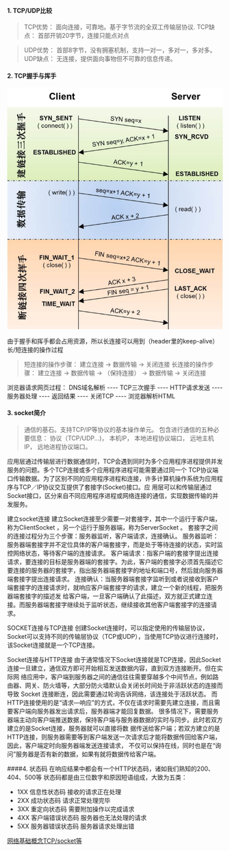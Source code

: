 #### 1. TCP/UDP比较

> TCP优势： 面向连接，可靠地。基于字节流的全双工传输层协议.
TCP缺点： 首部开销20字节，连接只能点对点
   
    
> UDP优势： 首部8字节，没有拥塞机制，支持一对一，多对一，多对多。
UDP缺点： 无连接，提供面向事物但不可靠的信息传递。

#### 2. TCP握手与挥手

![TCP communication](https://github.com/qinweige/notebook/blob/master/images/TCPconnection.png)


由于握手和挥手都会占用资源，所以长连接可以用到（header里的keep-alive）
长/短连接的操作过程
> 短连接的操作步骤：
建立连接 -> 数据传输 -> 关闭连接
长连接的操作步骤：
建立连接 -> 数据传输 -> （保持连接） -> 数据传输 -> 关闭连接

浏览器请求网页过程：
DNS域名解析 ---- TCP三次握手 ---- HTTP请求发送 ---- 服务器处理 ---- 返回结果 ---- 关闭TCP ---- 浏览器解析HTML

#### 3. socket简介
> 通信的基石。支持TCP/IP等协议的基本操作单元。
包含进行通信的五种必要信息： 协议（TCP/UDP...)， 本机IP， 本地进程协议端口， 远地主机IP， 远地进程协议端口。

应用层通过传输层进行数据通信时，TCP会遇到同时为多个应用程序进程提供并发服务的问题。多个TCP连接或多个应用程序进程可能需要通过同一个 TCP协议端口传输数据。为了区别不同的应用程序进程和连接，许多计算机操作系统为应用程序与TCP／IP协议交互提供了套接字(Socket)接口。应 用层可以和传输层通过Socket接口，区分来自不同应用程序进程或网络连接的通信，实现数据传输的并发服务。

建立socket连接
建立Socket连接至少需要一对套接字，其中一个运行于客户端，称为ClientSocket ，另一个运行于服务器端，称为ServerSocket 。
套接字之间的连接过程分为三个步骤：服务器监听，客户端请求，连接确认。
服务器监听：服务器端套接字并不定位具体的客户端套接字，而是处于等待连接的状态，实时监控网络状态，等待客户端的连接请求。
客户端请求：指客户端的套接字提出连接请求，要连接的目标是服务器端的套接字。为此，客户端的套接字必须首先描述它要连接的服务器的套接字，指出服务器端套接字的地址和端口号，然后就向服务器端套接字提出连接请求。
连接确认：当服务器端套接字监听到或者说接收到客户端套接字的连接请求时，就响应客户端套接字的请求，建立一个新的线程，把服务器端套接字的描述发 给客户端，一旦客户端确认了此描述，双方就正式建立连接。而服务器端套接字继续处于监听状态，继续接收其他客户端套接字的连接请求。

SOCKET连接与TCP连接
创建Socket连接时，可以指定使用的传输层协议，Socket可以支持不同的传输层协议（TCP或UDP），当使用TCP协议进行连接时，该Socket连接就是一个TCP连接。

Socket连接与HTTP连接
由于通常情况下Socket连接就是TCP连接，因此Socket连接一旦建立，通信双方即可开始相互发送数据内容，直到双方连接断开。但在实际网 络应用中，客户端到服务器之间的通信往往需要穿越多个中间节点，例如路由器、网关、防火墙等，大部分防火墙默认会关闭长时间处于非活跃状态的连接而导致 Socket 连接断连，因此需要通过轮询告诉网络，该连接处于活跃状态。
而HTTP连接使用的是“请求—响应”的方式，不仅在请求时需要先建立连接，而且需要客户端向服务器发出请求后，服务器端才能回复数据。
很多情况下，需要服务器端主动向客户端推送数据，保持客户端与服务器数据的实时与同步。此时若双方建立的是Socket连接，服务器就可以直接将数 据传送给客户端；若双方建立的是HTTP连接，则服务器需要等到客户端发送一次请求后才能将数据传回给客户端，因此，客户端定时向服务器端发送连接请求， 不仅可以保持在线，同时也是在“询问”服务器是否有新的数据，如果有就将数据传给客户端。

####4. 状态码
在响应结果中都会有一个HTTP状态码，诸如我们熟知的200、404、500等
状态码都是由三位数字和原因短语组成，大致为五类：
* 1XX 信息性状态码 接收的请求正在处理
* 2XX 成功状态码 请求正常处理完毕
* 3XX 重定向状态码 需要附加操作以完成请求
* 4XX 客户端错误状态码 服务器也无法处理的请求
* 5XX 服务器错误状态码 服务器请求处理出错

[网络基础概念TCP/socket等](https://github.com/jawil/blog/issues/14)
